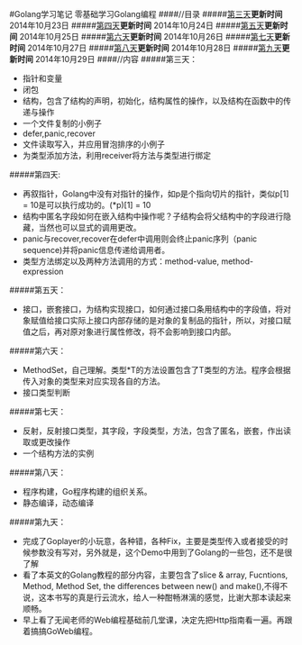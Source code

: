 #Golang学习笔记
零基础学习Golang编程
####//目录
#####[第三天](https://github.com/Golangcoder/golangNote/tree/master/3rd)**更新时间** 2014年10月23日
#####[第四天](https://github.com/Golangcoder/golangNote/tree/master/4th)**更新时间** 2014年10月24日
#####[第五天](https://github.com/Golangcoder/golangNote/tree/master/5th)**更新时间** 2014年10月25日
#####[第六天](https://github.com/Golangcoder/golangNote/tree/master/6th)**更新时间** 2014年10月26日
#####[第七天](https://github.com/Golangcoder/golangNote/tree/master/7th)**更新时间** 2014年10月27日
#####[第八天](https://github.com/Golangcoder/golangNote/tree/master/8th)**更新时间** 2014年10月28日
#####[第九天](https://github.com/Golangcoder/golangNote/tree/master/9th)**更新时间** 2014年10月29日
####//内容
#####第三天：
- 指针和变量
- 闭包
- 结构，包含了结构的声明，初始化，结构属性的操作，以及结构在函数中的传递与操作
- 一个文件复制的小例子
- defer,panic,recover
- 文件读取写入，并应用冒泡排序的小例子
- 为类型添加方法，利用receiver将方法与类型进行绑定

#####第四天:
- 再叙指针，Golang中没有对指针的操作，如p是个指向切片的指针，类似p[1] = 10是可以执行成功的。(*p)[1] = 10
- 结构中匿名字段如何在嵌入结构中操作呢？子结构会将父结构中的字段进行隐藏，当然也可以显式的调用更改。
- panic与recover,recover在defer中调用则会终止panic序列（panic sequence)并将panic信息传递给调用者。
- 类型方法绑定以及两种方法调用的方式：method-value, method-expression

#####第五天：
- 接口，嵌套接口，为结构实现接口，如何通过接口条用结构中的字段值，将对象赋值给接口实际上接口内部存储的是对象的复制品的指针，所以，对接口赋值之后，再对原对象进行属性修改，将不会影响到接口内部。

#####第六天：
- MethodSet，自己理解。类型*T的方法设置包含了T类型的方法。程序会根据传入对象的类型来对应实现各自的方法。
- 接口类型判断

#####第七天：
- 反射，反射接口类型，其字段，字段类型，方法，包含了匿名，嵌套，作出读取或更改操作
- 一个结构方法的实例

#####第八天：
- 程序构建，Go程序构建的组织关系。
- 静态编译，动态编译

#####第九天：
- 完成了Goplayer的小玩意，各种错，各种Fix，主要是类型传入或者接受的时候参数没有写对，另外就是，这个Demo中用到了Golang的一些包，还不是很了解
- 看了本英文的Golang教程的部分内容，主要包含了slice & array, Fucntions, Method, Method Set, the differences between new() and make(),不得不说，这本书写的真是行云流水，给人一种酣畅淋漓的感觉，比谢大那本读起来顺畅。
- 早上看了无闻老师的Web编程基础前几堂课，决定先把Http指南看一遍。再跟着搞搞GoWeb编程。